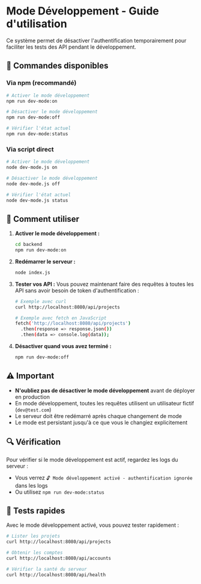 # Mode Développement - Guide d'utilisation

Ce système permet de désactiver l'authentification temporairement pour faciliter les tests des API pendant le développement.

## 🔧 Commandes disponibles

### Via npm (recommandé)
```bash
# Activer le mode développement
npm run dev-mode:on

# Désactiver le mode développement
npm run dev-mode:off

# Vérifier l'état actuel
npm run dev-mode:status
```

### Via script direct
```bash
# Activer le mode développement
node dev-mode.js on

# Désactiver le mode développement
node dev-mode.js off

# Vérifier l'état actuel
node dev-mode.js status
```

## 🚀 Comment utiliser

1. **Activer le mode développement :**
   ```bash
   cd backend
   npm run dev-mode:on
   ```

2. **Redémarrer le serveur :**
   ```bash
   node index.js
   ```

3. **Tester vos API :**
   Vous pouvez maintenant faire des requêtes à toutes les API sans avoir besoin de token d'authentification :
   ```bash
   # Exemple avec curl
   curl http://localhost:8080/api/projects
   
   # Exemple avec fetch en JavaScript
   fetch('http://localhost:8080/api/projects')
     .then(response => response.json())
     .then(data => console.log(data));
   ```

4. **Désactiver quand vous avez terminé :**
   ```bash
   npm run dev-mode:off
   ```

## ⚠️ Important

- **N'oubliez pas de désactiver le mode développement** avant de déployer en production
- En mode développement, toutes les requêtes utilisent un utilisateur fictif (`dev@test.com`)
- Le serveur doit être redémarré après chaque changement de mode
- Le mode est persistant jusqu'à ce que vous le changiez explicitement

## 🔍 Vérification

Pour vérifier si le mode développement est actif, regardez les logs du serveur :
- Vous verrez `🔓 Mode développement activé - authentification ignorée` dans les logs
- Ou utilisez `npm run dev-mode:status`

## 🧪 Tests rapides

Avec le mode développement activé, vous pouvez tester rapidement :
```bash
# Lister les projets
curl http://localhost:8080/api/projects

# Obtenir les comptes
curl http://localhost:8080/api/accounts

# Vérifier la santé du serveur
curl http://localhost:8080/api/health
```
